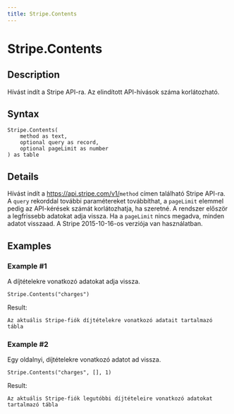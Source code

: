 ```yaml
---
title: Stripe.Contents
---
```


# Stripe.Contents


## Description

Hívást indít a Stripe API-ra. Az elindított API-hívások száma korlátozható.


## Syntax

```powerquery
Stripe.Contents(
    method as text,
    optional query as record,
    optional pageLimit as number
) as table
```


## Details

Hívást indít a https://api.stripe.com/v1/<code>method</code> címen található Stripe API-ra. A <code>query</code> rekorddal további paramétereket továbbíthat, a <code>pageLimit</code> elemmel pedig az API-kérések számát korlátozhatja, ha szeretné. A rendszer először a legfrissebb adatokat adja vissza. Ha a <code>pageLimit</code> nincs megadva, minden adatot visszaad. A Stripe 2015-10-16-os verziója van használatban.


## Examples

### Example #1 
A díjtételekre vonatkozó adatokat adja vissza.
```powerquery
Stripe.Contents("charges")
```

Result: 
```powerquery
Az aktuális Stripe-fiók díjtételekre vonatkozó adatait tartalmazó tábla
```


### Example #2 
Egy oldalnyi, díjtételekre vonatkozó adatot ad vissza.
```powerquery
Stripe.Contents("charges", [], 1)
```

Result: 
```powerquery
Az aktuális Stripe-fiók legutóbbi díjtételeire vonatkozó adatokat tartalmazó tábla
```



